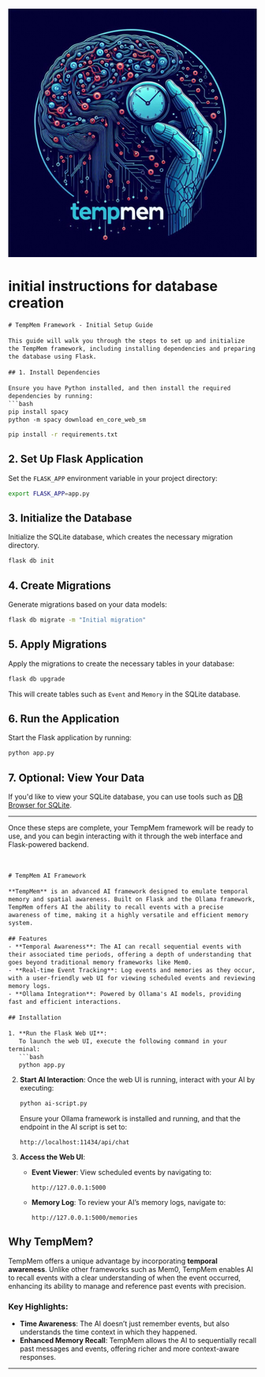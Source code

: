 ![TempMem Logo](images/tempmem-logo.png)

# initial instructions for database creation

```
# TempMem Framework - Initial Setup Guide

This guide will walk you through the steps to set up and initialize the TempMem framework, including installing dependencies and preparing the database using Flask.

## 1. Install Dependencies

Ensure you have Python installed, and then install the required dependencies by running:
```bash
pip install spacy
python -m spacy download en_core_web_sm
```

```bash
pip install -r requirements.txt
```

## 2. Set Up Flask Application

Set the `FLASK_APP` environment variable in your project directory:

```bash
export FLASK_APP=app.py
```

## 3. Initialize the Database

Initialize the SQLite database, which creates the necessary migration directory.

```bash
flask db init
```

## 4. Create Migrations

Generate migrations based on your data models:

```bash
flask db migrate -m "Initial migration"
```

## 5. Apply Migrations

Apply the migrations to create the necessary tables in your database:

```bash
flask db upgrade
```

This will create tables such as `Event` and `Memory` in the SQLite database.

## 6. Run the Application

Start the Flask application by running:

```bash
python app.py
```

## 7. Optional: View Your Data

If you'd like to view your SQLite database, you can use tools such as [DB Browser for SQLite](https://sqlitebrowser.org/).

---

Once these steps are complete, your TempMem framework will be ready to use, and you can begin interacting with it through the web interface and Flask-powered backend.

```


# TempMem AI Framework

**TempMem** is an advanced AI framework designed to emulate temporal memory and spatial awareness. Built on Flask and the Ollama framework, TempMem offers AI the ability to recall events with a precise awareness of time, making it a highly versatile and efficient memory system.

## Features
- **Temporal Awareness**: The AI can recall sequential events with their associated time periods, offering a depth of understanding that goes beyond traditional memory frameworks like Mem0.
- **Real-time Event Tracking**: Log events and memories as they occur, with a user-friendly web UI for viewing scheduled events and reviewing memory logs.
- **Ollama Integration**: Powered by Ollama's AI models, providing fast and efficient interactions.

## Installation

1. **Run the Flask Web UI**:
   To launch the web UI, execute the following command in your terminal:
   ```bash
   python app.py
   ```

2. **Start AI Interaction**:
   Once the web UI is running, interact with your AI by executing:
   ```bash
   python ai-script.py
   ```
   Ensure your Ollama framework is installed and running, and that the endpoint in the AI script is set to:
   ```
   http://localhost:11434/api/chat
   ```

3. **Access the Web UI**:
   - **Event Viewer**: View scheduled events by navigating to:
     ```
     http://127.0.0.1:5000
     ```
   - **Memory Log**: To review your AI’s memory logs, navigate to:
     ```
     http://127.0.0.1:5000/memories
     ```

## Why TempMem?

TempMem offers a unique advantage by incorporating **temporal awareness**. Unlike other frameworks such as Mem0, TempMem enables AI to recall events with a clear understanding of when the event occurred, enhancing its ability to manage and reference past events with precision. 

### Key Highlights:
- **Time Awareness**: The AI doesn’t just remember events, but also understands the time context in which they happened.
- **Enhanced Memory Recall**: TempMem allows the AI to sequentially recall past messages and events, offering richer and more context-aware responses.

---

